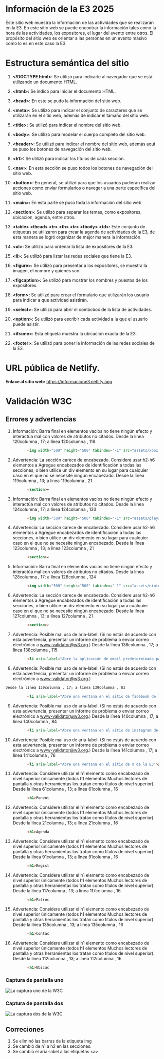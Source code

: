 # Información de la E3 2025

Este sitio web muestra la información de las actividades que se realizarán en la E3. En este sitio web se puede encontrar la información tales como la hora de las actividades, los expositores, el lugar del evento entre otros. El propósito del sitio web es orientar a las personas en un evento masivo como lo es en este caso la E3.

# Estructura semántica del sitio

1. **\<!DOCTYPE html\>:** Se utilizó para indicarle al navegador que se está utilizando un documento HTML.

2. **\<html\>:**  Se indicó para iniciar el documento HTML.

3. **\<head\>:**  En este se pudo la información del sitio web.

4. **\<meta\>:**  Se utilizó para indicar el conjunto de caracteres que se utilizarán en el sitio web, además de indicar el tamaño del sitio web.

5. **\<title\>:**  Se utilizó para indicar el nombre del sitio web.

6. **\<body\>:**  Se utilizó para modelar el cuerpo completo del sitio web.
7. **\<header\>:**  Se utilizó para indicar el nombre del sitio web, además aquí se puso los botones de navegación del sitio web.

8. **\<h1\>:**  Se utilizó para indicar los títulos de cada sección.

9. **\<nav\>:**  En esta sección se puso todos los botones de navegación del sitio web.

10. **\<button\>:** En general, se utilizó para que los usuarios pudieran realizar acciones como enviar formularios o navegar a una parte específica del sitio web.

11. **\<main\>:** En esta parte se puso toda la información del sitio web.

12. **\<section\>:** Se utilizó para separar los temas, como expositores, ubicacion, agenda, entre otros.

14. **\<table\> <thead\> \<tr\> \<th\> \<tr\> \<tbody\> \<td\>:**  Este conjunto de etiquetas se utilizaron para crear la agenda de actividades de la E3, de esta manera se logró organizar de mejor manera la información.

20. **\<ol\>:** Se utilizó para ordenar la lista de expositores de la E3.

21. **\<li\>:** Se utilizó para listar las redes sociales que tiene la E3.

22. **\<figure\>:** Se utilizó para presentar a los expositores, se muestra la imagen, el nombre y quienes son.

24. **\<figcaption\>:** Se utilizó para mostrar los nombres y puestos de los expositores.

25. **\<form\>:** Se utilizó para crear el formulario que utilizarán los usuario para indicar a que actividad asistirán.

28. **\<select\>:** Se utilizó para abrir el combobox de la lista de actividades.

29. **\<option\>:** Se utilizó para escribir cada actividad a la que el usuario puede asistir.

30. **\<iframe\>:** Esta etiqueta muestra la ubicación exacta de la E3.

31. **\<footer\>:** Se utilizó para poner la información de las redes sociales de la E3.

# URL pública de Netlify.

**Enlace al sitio web:** https://informacione3.netlify.app

# Validación W3C

## Errores y advertencias

1. Información: Barra final en elementos vacíos no tiene ningún efecto y interactúa mal con valores de atributos no citados.
Desde la línea 120columna , 17; a línea 120columna , 116

```html
          <img width="500" height="500" tabindex="-1" src="assets/xbox.png" alt="Logo del patrocinador Xbox"/>
```

2. Advertencia: La sección carece de encabezado. Considere usar h2-h6 elementos a Agregue encabezados de identificación a todas las secciones, o bien utilice un div elemento en su lugar para cualquier caso en el que no se necesite ningún encabezado.
Desde la línea 119columna , 13; a línea 119columna , 21

```html
          <section>↩
```

3. Información: Barra final en elementos vacíos no tiene ningún efecto y interactúa mal con valores de atributos no citados.
Desde la línea 124columna , 17; a línea 124columna , 130

```html
          <img width="500" height="500" tabindex="-1" src="assets/playstation.png" alt="Logo del patrocinador PlayStation"/>↩     
```

4. Advertencia: La sección carece de encabezado. Considere usar h2-h6 elementos a Agregue encabezados de identificación a todas las secciones, o bien utilice un div elemento en su lugar para cualquier caso en el que no se necesite ningún encabezado.
Desde la línea 123columna , 13; a línea 123columna , 21

```html
          <section>↩   
```  

5. Información: Barra final en elementos vacíos no tiene ningún efecto y interactúa mal con valores de atributos no citados.
Desde la línea 128columna , 17; a línea 128columna , 124

```html
          <img width="500" height="500" tabindex="-1" src="assets/nintendo.png" alt="Logo del patrocinador Nintendo"/>↩   
```  

6. Advertencia: La sección carece de encabezado. Considere usar h2-h6 elementos a Agregue encabezados de identificación a todas las secciones, o bien utilice un div elemento en su lugar para cualquier caso en el que no se necesite ningún encabezado.
Desde la línea 127columna , 13; a línea 127columna , 21

```html
          <section>↩     
```

7. Advertencia: Posible mal uso de aria-label. (Si no estás de acuerdo con esta advertencia, presentar un informe de problema o enviar correo electrónico a www-validator@w3.org.)
Desde la línea 138columna , 17; a línea 138columna , 115

```html
          <li aria-label="Abre la aplicación de email predeterminada para enviar un correo a e3@reedpop.com">Email 
```

8. Advertencia: Posible mal uso de aria-label. (Si no estás de acuerdo con esta advertencia, presentar un informe de problema o enviar correo electrónico a www-validator@w3.org.)

```html
Desde la línea 139columna , 17; a línea 139columna , 83

          <li aria-label="Abre una ventana en el sitio de facebook de la E3">Facebo
```

9. Advertencia: Posible mal uso de aria-label. (Si no estás de acuerdo con esta advertencia, presentar un informe de problema o enviar correo electrónico a www-validator@w3.org.)
Desde la línea 140columna , 17; a línea 140columna , 84

```html
          <li aria-label="Abre una ventana en el sitio de instagram de la E3">Instag
```

10. Advertencia: Posible mal uso de aria-label. (Si no estás de acuerdo con esta advertencia, presentar un informe de problema o enviar correo electrónico a www-validator@w3.org.)
Desde la línea 141columna , 17; a línea 141columna , 76

```html
          <li aria-label="Abre una ventana en el sitio de X de la E3">X (Twi
```

11. Advertencia: Considere utilizar el h1 elemento como encabezado de nivel superior únicamente (todos h1 elementos Muchos lectores de pantalla y otras herramientas los tratan como títulos de nivel superior).
Desde la línea 61columna , 13; a línea 61columna , 16

```html
          <h1>Ponent
```

12. Advertencia: Considere utilizar el h1 elemento como encabezado de nivel superior únicamente (todos h1 elementos Muchos lectores de pantalla y otras herramientas los tratan como títulos de nivel superior).
Desde la línea 21columna , 13; a línea 21columna , 16

```html
          <h1>Agenda
```

13. Advertencia: Considere utilizar el h1 elemento como encabezado de nivel superior únicamente (todos h1 elementos Muchos lectores de pantalla y otras herramientas los tratan como títulos de nivel superior).
Desde la línea 91columna , 13; a línea 91columna , 16

```html
          <h1>Regist
```

14. Advertencia: Considere utilizar el h1 elemento como encabezado de nivel superior únicamente (todos h1 elementos Muchos lectores de pantalla y otras herramientas los tratan como títulos de nivel superior).
Desde la línea 117columna , 13; a línea 117columna , 16

```html
          <h1>Patroc
```

15. Advertencia: Considere utilizar el h1 elemento como encabezado de nivel superior únicamente (todos h1 elementos Muchos lectores de pantalla y otras herramientas los tratan como títulos de nivel superior).
Desde la línea 135columna , 13; a línea 135columna , 16

```html
          <h1>Contac
```

16. Advertencia: Considere utilizar el h1 elemento como encabezado de nivel superior únicamente (todos h1 elementos Muchos lectores de pantalla y otras herramientas los tratan como títulos de nivel superior).
Desde la línea 112columna , 13; a línea 112columna , 16

```html
          <h1>Ubicac
```

### Captura de pantalla uno

![La captura uno de la W3C](img/CapturaUno.png)

### Captura de pantalla dos

![La captura dos de la W3C](img/CapturaDos.png)

## Correciones

1. Se eliminó las barras de la etiqueta img
2. Se cambió de h1 a h2 en las secciones.
3. Se cambió el aria-label a las etiquetas \<a\>